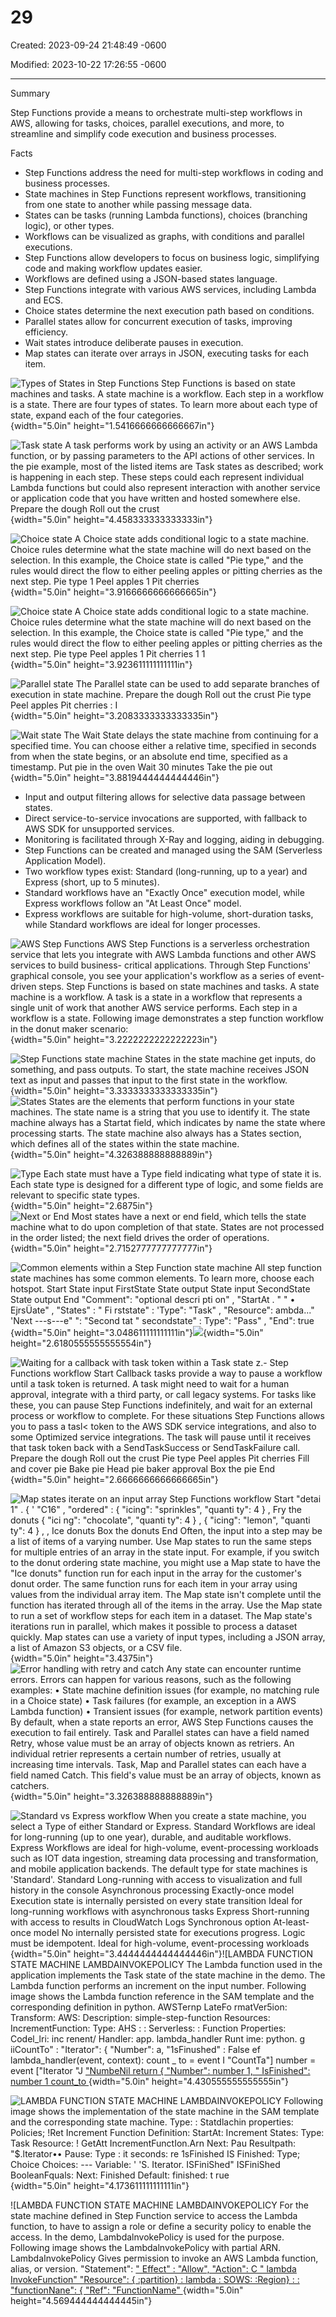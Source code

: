 # 29

Created: 2023-09-24 21:48:49 -0600

Modified: 2023-10-22 17:26:55 -0600

---

Summary

Step Functions provide a means to orchestrate multi-step workflows in AWS, allowing for tasks, choices, parallel executions, and more, to streamline and simplify code execution and business processes.

Facts

- Step Functions address the need for multi-step workflows in coding and business processes.
- State machines in Step Functions represent workflows, transitioning from one state to another while passing message data.
- States can be tasks (running Lambda functions), choices (branching logic), or other types.
- Workflows can be visualized as graphs, with conditions and parallel executions.
- Step Functions allow developers to focus on business logic, simplifying code and making workflow updates easier.
- Workflows are defined using a JSON-based states language.
- Step Functions integrate with various AWS services, including Lambda and ECS.
- Choice states determine the next execution path based on conditions.
- Parallel states allow for concurrent execution of tasks, improving efficiency.
- Wait states introduce deliberate pauses in execution.
- Map states can iterate over arrays in JSON, executing tasks for each item.



![Types of States in Step Functions Step Functions is based on state machines and tasks. A state machine is a workflow. Each step in a workflow is a state. There are four types of states. To learn more about each type of state, expand each of the four categories. ](../../../media/AWS-Developing-Serverless-Solutions-on-AWS-Module-8-29-image1.png){width="5.0in" height="1.5416666666666667in"}

![Task state A task performs work by using an activity or an AWS Lambda function, or by passing parameters to the API actions of other services. In the pie example, most of the listed items are Task states as described; work is happening in each step. These steps could each represent individual Lambda functions but could also represent interaction with another service or application code that you have written and hosted somewhere else. Prepare the dough Roll out the crust ](../../../media/AWS-Developing-Serverless-Solutions-on-AWS-Module-8-29-image2.png){width="5.0in" height="4.458333333333333in"}

![Choice state A Choice state adds conditional logic to a state machine. Choice rules determine what the state machine will do next based on the selection. In this example, the Choice state is called "Pie type," and the rules would direct the flow to either peeling apples or pitting cherries as the next step. Pie type 1 Peel apples 1 Pit cherries ](../../../media/AWS-Developing-Serverless-Solutions-on-AWS-Module-8-29-image3.png){width="5.0in" height="3.9166666666666665in"}

![Choice state A Choice state adds conditional logic to a state machine. Choice rules determine what the state machine will do next based on the selection. In this example, the Choice state is called "Pie type," and the rules would direct the flow to either peeling apples or pitting cherries as the next step. Pie type Peel apples 1 Pit cherries 1 1 ](../../../media/AWS-Developing-Serverless-Solutions-on-AWS-Module-8-29-image4.png){width="5.0in" height="3.923611111111111in"}

![Parallel state The Parallel state can be used to add separate branches of execution in state machine. Prepare the dough Roll out the crust Pie type Peel apples Pit cherries : I ](../../../media/AWS-Developing-Serverless-Solutions-on-AWS-Module-8-29-image5.png){width="5.0in" height="3.2083333333333335in"}

![Wait state The Wait State delays the state machine from continuing for a specified time. You can choose either a relative time, specified in seconds from when the state begins, or an absolute end time, specified as a timestamp. Put pie in the oven Wait 30 minutes Take the pie out ](../../../media/AWS-Developing-Serverless-Solutions-on-AWS-Module-8-29-image6.png){width="5.0in" height="3.8819444444444446in"}







- Input and output filtering allows for selective data passage between states.
- Direct service-to-service invocations are supported, with fallback to AWS SDK for unsupported services.
- Monitoring is facilitated through X-Ray and logging, aiding in debugging.
- Step Functions can be created and managed using the SAM (Serverless Application Model).
- Two workflow types exist: Standard (long-running, up to a year) and Express (short, up to 5 minutes).
- Standard workflows have an "Exactly Once" execution model, while Express workflows follow an "At Least Once" model.
- Express workflows are suitable for high-volume, short-duration tasks, while Standard workflows are ideal for longer processes.

![AWS Step Functions AWS Step Functions is a serverless orchestration service that lets you integrate with AWS Lambda functions and other AWS services to build business- critical applications. Through Step Functions' graphical console, you see your application's workflow as a series of event-driven steps. Step Functions is based on state machines and tasks. A state machine is a workflow. A task is a state in a workflow that represents a single unit of work that another AWS service performs. Each step in a workflow is a state. Following image demonstrates a step function workflow in the donut maker scenario: ](../../../media/AWS-Developing-Serverless-Solutions-on-AWS-Module-8-29-image7.png){width="5.0in" height="3.2222222222222223in"}



![Step Functions state machine States in the state machine get inputs, do something, and pass outputs. To start, the state machine receives JSON text as input and passes that input to the first state in the workflow. ](../../../media/AWS-Developing-Serverless-Solutions-on-AWS-Module-8-29-image8.png){width="5.0in" height="3.3333333333333335in"}![States States are the elements that perform functions in your state machines. The state name is a string that you use to identify it. The state machine always has a Startat field, which indicates by name the state where processing starts. The state machine also always has a States section, which defines all of the states within the state machine. ](../../../media/AWS-Developing-Serverless-Solutions-on-AWS-Module-8-29-image9.png){width="5.0in" height="4.326388888888889in"}



![Type Each state must have a Type field indicating what type of state it is. Each state type is designed for a different type of logic, and some fields are relevant to specific state types. ](../../../media/AWS-Developing-Serverless-Solutions-on-AWS-Module-8-29-image10.png){width="5.0in" height="2.6875in"}![Next or End Most states have a next or end field, which tells the state machine what to do upon completion of that state. States are not processed in the order listed; the next field drives the order of operations. ](../../../media/AWS-Developing-Serverless-Solutions-on-AWS-Module-8-29-image11.png){width="5.0in" height="2.7152777777777777in"}



![Common elements within a Step Function state machine All step function state machines has some common elements. To learn more, choose each hotspot. Start State input FirstState State output State input SecondState State output End "Comment": "optional descri pti on" , "StartAt . " " • EjrsÜate" , "States" : " Fi rststate" : 'Type": "Task" , "Resource": ambda..." 'Next ---s---e" ": "Second tat " secondstate" : Type": "Pass" , "End": true ](../../../media/AWS-Developing-Serverless-Solutions-on-AWS-Module-8-29-image12.png){width="5.0in" height="3.048611111111111in"}![](../../../media/AWS-Developing-Serverless-Solutions-on-AWS-Module-8-29-image13.png){width="5.0in" height="2.6180555555555554in"}



![Waiting for a callback with task token within a Task state z.- Step Functions workflow Start Callback tasks provide a way to pause a workflow until a task token is returned. A task might need to wait for a human approval, integrate with a third party, or call legacy systems. For tasks like these, you can pause Step Functions indefinitely, and wait for an external process or workflow to complete. For these situations Step Functions allows you to pass a tasl< token to the AWS SDK service integrations, and also to some Optimized service integrations. The task will pause until it receives that task token back with a SendTaskSuccess or SendTaskFailure call. Prepare the dough Roll out the crust Pie type Peel apples Pit cherries Fill and cover pie Bake pie Head pie baker approval Box the pie End ](../../../media/AWS-Developing-Serverless-Solutions-on-AWS-Module-8-29-image14.png){width="5.0in" height="2.6666666666666665in"}



![Map states iterate on an input array Step Functions workflow Start "detai 1" . { ' "C16" , "ordered" : { "icing": "sprinkles", "quanti ty": 4 } , Fry the donuts { "ici ng": "chocolate", "quanti ty": 4 } , { "icing": "lemon", "quanti ty": 4 } , , Ice donuts Box the donuts End Often, the input into a step may be a list of items of a varying number. Use Map states to run the same steps for multiple entries of an array in the state input. For example, if you switch to the donut ordering state machine, you might use a Map state to have the "Ice donuts" function run for each input in the array for the customer's donut order. The same function runs for each item in your array using values from the individual array item. The Map state isn't complete until the function has iterated through all of the items in the array. Use the Map state to run a set of workflow steps for each item in a dataset. The Map state's iterations run in parallel, which makes it possible to process a dataset quickly. Map states can use a variety of input types, including a JSON array, a list of Amazon S3 objects, or a CSV file. ](../../../media/AWS-Developing-Serverless-Solutions-on-AWS-Module-8-29-image15.png){width="5.0in" height="3.4375in"}![Error handling with retry and catch Any state can encounter runtime errors. Errors can happen for various reasons, such as the following examples: • State machine definition issues (for example, no matching rule in a Choice state) • Task failures (for example, an exception in a AWS Lambda function) • Transient issues (for example, network partition events) By default, when a state reports an error, AWS Step Functions causes the execution to fail entirely. Task and Parallel states can have a field named Retry, whose value must be an array of objects known as retriers. An individual retrier represents a certain number of retries, usually at increasing time intervals. Task, Map and Parallel states can each have a field named Catch. This field's value must be an array of objects, known as catchers. ](../../../media/AWS-Developing-Serverless-Solutions-on-AWS-Module-8-29-image16.png){width="5.0in" height="3.326388888888889in"}



![Standard vs Express workflow When you create a state machine, you select a Type of either Standard or Express. Standard Workflows are ideal for long-running (up to one year), durable, and auditable workflows. Express Workflows are ideal for high-volume, event-processing workloads such as IOT data ingestion, streaming data processing and transformation, and mobile application backends. The default type for state machines is 'Standard'. Standard Long-running with access to visualization and full history in the console Asynchronous processing Exactly-once model Execution state is internally persisted on every state transition Ideal for long-running workflows with asynchronous tasks Express Short-running with access to results in CloudWatch Logs Synchronous option At-least-once model No internally persisted state for executions progress. Logic must be idempotent. Ideal for high-volume, event-processing workloads ](../../../media/AWS-Developing-Serverless-Solutions-on-AWS-Module-8-29-image17.png){width="5.0in" height="3.4444444444444446in"}![LAMBDA FUNCTION STATE MACHINE LAMBDAINVOKEPOLICY The Lambda function used in the application implements the Task state of the state machine in the demo. The Lambda function performs an increment on the input number. Following image shows the Lambda function reference in the SAM template and the corresponding definition in python. AWSTernp LateFo rmatVer5ion: Transform: AWS: Description: simple-step-function Resources: IncrementFunction: Type: AHS : : Serverless: : Function Properties: Codel_lri: inc renent/ Handler: app. lambda_handler Runt ime: python. g iiCountTo" : "Iterator": { "Number": a, "1sFinushed" : False ef lambda_handler(event, context): count _ to = event I "CountTa"] number = event ["Iterator "J ["NumbeNil return { "Number": number 1, " IsFinished": number 1 count_to ](../../../media/AWS-Developing-Serverless-Solutions-on-AWS-Module-8-29-image18.png){width="5.0in" height="4.430555555555555in"}



![LAMBDA FUNCTION STATE MACHINE LAMBDAINVOKEPOLICY Following image shows the implementation of the state machine in the SAM template and the corresponding state machine. Type: : Statdlachin properties: Policies; !Ret Increment Function Definition: StartAt: Increment States: Type: Task Resource: ! GetAtt IncrementFunctIon.Arn Next: Pau Resultpath: "$.lterator•• Pause: Type : it seconds: re 1sFinished IS Finished: Type; Choice Choices: --- Variable: ' 'S. Iterator. ISFiniShed" ISFiniShed BooleanFquals: Next: Finished Default: finished: t rue ](../../../media/AWS-Developing-Serverless-Solutions-on-AWS-Module-8-29-image19.png){width="5.0in" height="4.173611111111111in"}



![LAMBDA FUNCTION STATE MACHINE LAMBDAINVOKEPOLICY For the state machine defined in Step Function service to access the Lambda function, to have to assign a role or define a security policy to enable the access. In the demo, LambdalnvokePolicy is used for the purpose. Following image shows the LambdalnvokePolicy with partial ARN. LambdaInvokePolicy Gives permission to invoke an AWS Lambda function, alias, or version. "Statement": [ " Effect" : "Allow", "Action": C " lambda InvokeFunction" "Resource": { :partition} : lambda : SOWS: :Region} : : "functionNane": { "Ref": "FunctionName" ](../../../media/AWS-Developing-Serverless-Solutions-on-AWS-Module-8-29-image20.png){width="5.0in" height="4.569444444444445in"}




















